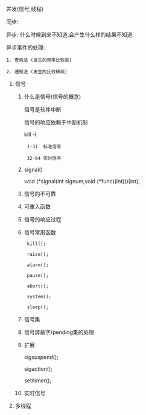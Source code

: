 并发(信号,线程)

同步:



异步: 什么时候到来不知道,会产生什么样的结果不知道.

异步事件的处理:

    1. 查询法 (发生的频率比较高)

    2. 通知法 (发生的比较稀疏)





1. 信号

    1. 什么是信号(信号的概念)

        信号是软件中断

        信号的响应依赖于中断机制


        kill -l

            1-31  标准信号

            32-64 实时信号

    2. signal()

        void  (*signal(int signum,void (*func)(int)))(int);

    3. 信号的不可靠

    4. 可重入函数

    5. 信号的响应过程

    6. 信号常用函数

            kill();

            raise();

            alarm();

            pause();

            abort();

            system();

            sleep();


    7. 信号集


    8. 信号屏蔽字/pending集的处理

    9. 扩展

        sigsuspend();

        sigaction();

        setitimer();

    10. 实时信号



2. 多线程